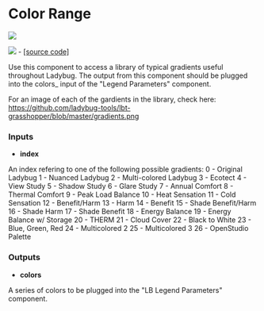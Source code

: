 # Color Range

![](../../.gitbook/assets/Color\_Range.png)

![](../../images/icons/Color\_Range.png) - [\[source code\]](https://github.com/ladybug-tools/ladybug-grasshopper/blob/master/ladybug\_grasshopper/src/LB%20Color%20Range.py)

Use this component to access a library of typical gradients useful throughout Ladybug. The output from this component should be plugged into the colors\_ input of the "Legend Parameters" component.

For an image of each of the gardients in the library, check here: https://github.com/ladybug-tools/lbt-grasshopper/blob/master/gradients.png

### Inputs

* **index**

An index refering to one of the following possible gradients: 0 - Original Ladybug 1 - Nuanced Ladybug 2 - Multi-colored Ladybug 3 - Ecotect 4 - View Study 5 - Shadow Study 6 - Glare Study 7 - Annual Comfort 8 - Thermal Comfort 9 - Peak Load Balance 10 - Heat Sensation 11 - Cold Sensation 12 - Benefit/Harm 13 - Harm 14 - Benefit 15 - Shade Benefit/Harm 16 - Shade Harm 17 - Shade Benefit 18 - Energy Balance 19 - Energy Balance w/ Storage 20 - THERM 21 - Cloud Cover 22 - Black to White 23 - Blue, Green, Red 24 - Multicolored 2 25 - Multicolored 3 26 - OpenStudio Palette

### Outputs

* **colors**

A series of colors to be plugged into the "LB Legend Parameters" component.
